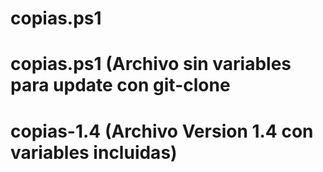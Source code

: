 ﻿# copias.ps1
 
 # copias.ps1  (Archivo sin variables para update con git-clone
 # copias-1.4  (Archivo Version 1.4 con variables incluidas)
